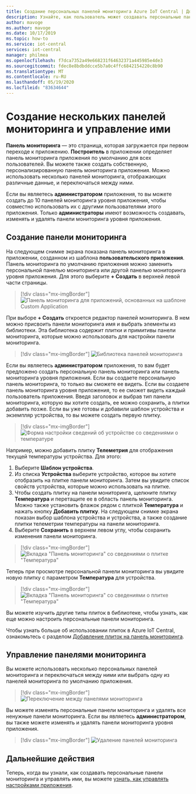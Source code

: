 ```yaml
---
title: Создание персональных панелей мониторинга Azure IoT Central | Документация Майкрософт
description: Узнайте, как пользователь может создавать персональные панели мониторинга и управлять ими.
author: mavoge
ms.author: mavoge
ms.date: 10/17/2019
ms.topic: how-to
ms.service: iot-central
services: iot-central
manager: philmea
ms.openlocfilehash: f7dca7352a49e668231f64632371a445985e4de3
ms.sourcegitcommit: fdec8e8bdbddcce5b7a0c4ffc6842154220c8b90
ms.translationtype: MT
ms.contentlocale: ru-RU
ms.lasthandoff: 05/19/2020
ms.locfileid: "83634644"
---
```

# <a name="create-and-manage-multiple-dashboards"></a>Создание нескольких панелей мониторинга и управление ими

**Панель мониторинга** — это страница, которая загружается при первом переходе к приложению. **Построитель** в приложении определяет панель мониторинга приложения по умолчанию для всех пользователей. Вы можете также создать собственную, персонализированную панель мониторинга приложения. Можно использовать несколько панелей мониторинга, отображающих различные данные, и переключаться между ними.

Если вы являетесь **администратором** приложения, то вы можете создать до 10 панелей мониторинга уровня приложения, чтобы совместно использовать их с другими пользователями этого приложения. Только **администраторы** имеют возможность создавать, изменять и удалять панели мониторинга уровня приложения.  

## <a name="create-dashboard"></a>Создание панели мониторинга

На следующем снимке экрана показана панель мониторинга в приложении, созданном из шаблона **пользовательского приложения**. Панель мониторинга по умолчанию приложения можно заменить персональной панелью мониторинга или другой панелью мониторинга уровня приложения. Для этого выберите **+ Создать** в верхней левой части страницы.

> [!div class="mx-imgBorder"]
> ![Панель мониторинга для приложений, основанных на шаблоне Custom Application](media/howto-create-personal-dashboards/dashboard-custom-app.png)

При выборе **+ Создать** откроется редактор панелей мониторинга. В нем можно присвоить панели мониторинга имя и выбрать элементы из библиотеки. Эта библиотека содержит плитки и примитивы панели мониторинга, которые можно использовать для настройки панели мониторинга.

> [!div class="mx-imgBorder"]
> ![Библиотека панелей мониторинга](media/howto-create-personal-dashboards/dashboard-library.png)

Если вы являетесь **администратором** приложения, то вам будет предложено создать персональную панель мониторинга или панель мониторинга уровня приложения. Если вы создаете персональную панель мониторинга, то только вы сможете ее видеть. Если вы создаете панель мониторинга уровня приложения, то ее сможет видеть каждый пользователь приложения. Введя заголовок и выбрав тип панели мониторинга, которую вы хотите создать, ее можно сохранить, а плитки добавить позже. Если вы уже готовы и добавили шаблон устройства и экземпляр устройства, то вы можете создать первую плитку.  

> [!div class="mx-imgBorder"]
> ![Форма настройки сведений об устройстве со сведениями о температуре](media/howto-create-personal-dashboards/device-details.png)

Например, можно добавить плитку **Телеметрия** для отображения текущей температуры устройства. Для этого:

1. Выберите **Шаблон устройства**.
1. Из списка **Устройства** выберите устройство, которое вы хотите отобразить на плитке панели мониторинга. Затем вы увидите список свойств устройства, которые можно использовать на плитке.
1. Чтобы создать плитку на панели мониторинга, щелкните плитку **Температура** и перетащите ее в область панель мониторинга. Можно также установить флажок рядом с плиткой **Температура** и нажать кнопку **Добавить плитку**. На следующем снимке экрана показан выбор шаблона устройства и устройства, а также создание плитки телеметрии температуры на панели мониторинга.
1. Выберите **Сохранить** в верхнем левом углу, чтобы сохранить изменения панели мониторинга.

> [!div class="mx-imgBorder"]
> ![Вкладка "Панель мониторинга" со сведениями о плитке "Температура"](media/howto-create-personal-dashboards/temperature-tile-edit.png)

Теперь при просмотре персональной панели мониторинга вы увидите новую плитку с параметром **Температура** для устройства.

> [!div class="mx-imgBorder"]
> ![Вкладка "Панель мониторинга" со сведениями о плитке "Температура"](media/howto-create-personal-dashboards/temperature-tile-complete.png)

Вы можете изучить другие типы плиток в библиотеке, чтобы узнать, как еще можно настроить персональные панели мониторинга.

Чтобы узнать больше об использовании плиток в Azure IoT Central, ознакомьтесь с разделом [Добавление плиток на панель мониторинга](howto-add-tiles-to-your-dashboard.md).

## <a name="manage-dashboards"></a>Управление панелями мониторинга

Вы можете использовать несколько персональных панелей мониторинга и переключаться между ними или выбрать одну из панелей мониторинга по умолчанию приложения.

> [!div class="mx-imgBorder"]
> ![Переключение между панелями мониторинга](media/howto-create-personal-dashboards/switch-dashboards.png)

Вы можете изменять персональные панели мониторинга и удалять все ненужные панели мониторинга. Если вы являетесь **администратором**, вы также можете изменять и удалять панели мониторинга уровня приложения.

> [!div class="mx-imgBorder"]
> ![Удаление панелей мониторинга](media/howto-create-personal-dashboards/delete-dashboards.png)

## <a name="next-steps"></a>Дальнейшие действия

Теперь, когда вы узнали, как создавать персональные панели мониторинга и управлять ими, вы можете [узнать, как управлять настройками приложения](howto-manage-preferences.md).
